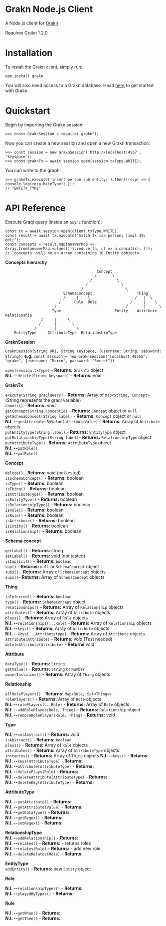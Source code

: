 # Grakn Node.js Client

A Node.js client for [Grakn](https://grakn.ai)

Requires Grakn 1.2.0

# Installation

To install the Grakn client, simply run:

```
npm install grakn
```

You will also need access to a Grakn database. Head [here](https://grakn.ai/pages/documentation/get-started/setup-guide.html) to get started with Grakn.

# Quickstart

Begin by importing the Grakn session:

```
>>> const GraknSession = require('grakn');
```

Now you can create a new session and open a new Grakn transaction:

```
>>> const session = new GraknSession('http://localhost:4567', 'keyspace');
>>> const graknTx = await session.open(session.txType.WRITE);
```

You can write to the graph:

```
>>> graknTx.execute('insert person sub entity;').then((resp) => { console.log(resp.baseType); });
// "ENTITY_TYPE"
```


# API Reference
Execute Graql query (inside an `async` function):

```
const tx = await session.open(client.txType.WRITE);
const result = await tx.execute("match $x isa person; limit 10; get;");
const concepts = result.map(answerMap => Array.from(answerMap.values())).reduce((a, c) => a.concat(c), []);
// `concepts` will be an array containing 10 Entity obbjects
```

**Concepts hierarchy** 

```
                                         Concept
                                        /       \
                                      /           \
                                    /               \
                                  /                   \
                          SchemaConcept                    Thing
                          /     |    \                    /   |  \
                        /      Rule  Role               /     |    \
                      /                               /       |      \
                     Type                        Entity    Attribute   Relationship
                /     |     \
               /      |       \
             /        |         \
    EntityType     AttributeType  RelationshipType
```
**GraknSession**

  `GraknSession(String URI, String keyspace, {username: String, password: String})` 
  **e.g.** `const session = new GraknSession("localhost:48555", "grakn", {username: "Marco", password: "Secret"})`  
  
  
 `open(session.txType)` - **Returns:** `GraknTx` object   
 **N.I. --**`delete(String keyspace)` - **Returns:** void 
 
 **GraknTx**  
 
  `execute(String graqlQuery)` - **Returns:** Array of `Map<String, Concept>` (String represents the graql variable)  
  `commit()` - **Returns:** void  
  `getConcept(String conceptId)` - **Returns:** `Concept` object or `null`  
  `getSchemaConcept(String label)` - **Returns:** `Concept` object or `null`  
  **N.I. --**`getAttributesByValue(attributeValue)` - **Returns:** Array of `Attribute` objects   
  `putEntityType(String label)` - **Returns:** `EntityType` object  
  `putRelationshipType(String label)`- **Returns:** `RelationshipType` object   
  `putAttributeType()`- **Returns:** `AttributeType` object   
  **N.I. --**`putRole()`  
  **N.I. --**`putRule()`  

**Concept** 

  `delete()` - **Returns:** void (not tested)   
  `isSchemaConcept()` - **Returns:** boolean  
  `isType()` - **Returns:** boolean  
  `isThing()` - **Returns:** boolean  
  `isAttributeType()` - **Returns:** boolean  
  `isEntityType()` - **Returns:** boolean  
  `isRelationshipType()` - **Returns:** boolean  
  `isRole()` - **Returns:** boolean  
  `isRule()` - **Returns:** boolean  
  `isAttribute()` - **Returns:** boolean  
  `isEntity()` - **Returns:** boolean  
  `isRelationship()` - **Returns:** boolean  
  
  **Schema concept**  
  
   `getLabel()` - **Returns:** string   
   `setLabel()` - **Returns:** void  (not tested)   
   `isImplicit()` - **Returns:** `boolean`  
   `sup()` - **Returns:** `null` or `SchemaConcept` object  
   `subs()` - **Returns:** Array of `SchemaConcept` objects   
   `sups()`- **Returns:** Array of `SchemaConcept` objects  
   
  **Thing** 
  
   `isInferred()` - **Returns:** `boolean`  
   `type()` - **Returns:** `SchemaConcept` object   
   `relationships()` - **Returns:** Array of `Relationship` objects   
   `attributes()` - **Returns:** Array of `Attribute` objects   
   `plays()` - **Returns:** Array of `Role` objects   
    **N.I. --**`relationships(...Role)` - **Returns:** Array of `Relationship` objects  
    **N.I. --**`keys()` - **Returns:** Array of `Attribute` objects   
    **N.I. --**`keys(...Attributetype)` - **Returns:** Array of `Attribute` objects   
    `attribute(Attribute)` - **Returns:** void (Test needed)   
    `deleteAttribute(Attribute)` - **Returns** void 
   
  **Attribute** 
   
   `dataType()` - **Returns:** `String`   
   `getValue()` - **Returns:** `String` or `Number`   
   `ownerInstances()` - **Returns:** Array of `Thing` objects   
   
  **Relationship**  
  
  `allRolePlayers()` - **Returns:** `Map<Role, Set<Thing>>`   
  `rolePlayers()` - **Returns:** Array of `Role` objects   
   **N.I. --**`rolePlayers(...Role)` - **Returns:** Array of `Role` objects   
   **N.I. --**`addRolePlayer(Role, Thing)` - **Returns:**  `Relationship` object   
   **N.I. --**`removeRolePlayer(Role, Thing)` - **Returns:**  void  
  
  **Type**  
  
   **N.I. --**`setAbstract()` - **Returns:** void   
  `isAbstract()` - **Returns:** `boolean`   
  `plays()` - **Returns:** Array of `Role` objects  
  `attributes()` - **Returns:** Array of `AttributeType` objects  
  `instances()` - **Returns:** Array of `Thing` objects 
  **N.I. --**`keys()` - **Returns:**  
  **N.I. --**`keys(AttributeType)` - **Returns:**   
  **N.I. --**`attribute(AttributeType)` - **Returns:**   
  **N.I. --**`deletePlays(Role)` - **Returns:**   
  **N.I. --**`deleteAttribute(AttributeType)` - **Returns:**  
  **N.I. --**`deleteKey(AttributeType)` - **Returns:**  
  
  **AttributeType**
  
  **N.I. --**`putAttribute()` - **Returns:**  
  **N.I. --**`getAttribute(Value)` - **Returns:**   
  **N.I. --**`getDataType()` - **Returns:**   
  **N.I. --**`getRegex()` - **Returns:**  
  **N.I. --**`setRegex()` - **Returns:**  
   
  **RelationshipType**  
  **N.I. --**`addRelationship()` - **Returns:**   
  **N.I. --**`relates()` - **Returns:**  - returns roles  
  **N.I. --**`relates(Role)` - **Returns:**  - add new role   
  **N.I. --**`deleteRelates(Role)` - **Returns:**   
  
  **EntityType**  
  `addEntity()` - **Returns:** new `Entity` object  

  **Role**  
  
  **N.I. --**`relationshipTypes()` - **Returns:**   
  **N.I. --**`playedByTypes()` - **Returns:** 
  
  **Rule**  
  
   **N.I. --**`getWhen()` - **Returns:**  
   **N.I. --**`getThen()` - **Returns:**  
